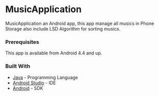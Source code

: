 # MusicApplication
MusicApplication an Android app, this app manage all musics in Phone Storage also include LSD Algorithm for sorting musics.

### Prerequisites
This app is available from Android 4.4 and up. 

### Built With
* [Java](https://java.com) - Programming Language
* [Android Studio](https://developer.android.com/studio/intro/index.html) - IDE
* [Android](https://developer.android.com/studio/intro/index.html) - SDK


